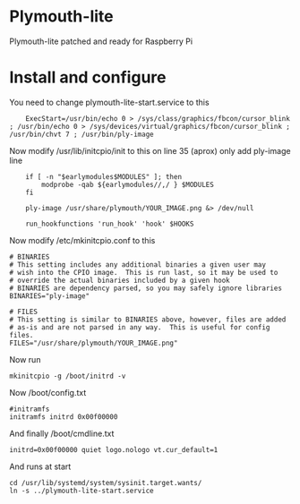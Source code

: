 Plymouth-lite
=============
Plymouth-lite patched and ready for Raspberry Pi

Install and configure
=====================

You need to change plymouth-lite-start.service to this

        ExecStart=/usr/bin/echo 0 > /sys/class/graphics/fbcon/cursor_blink ; /usr/bin/echo 0 > /sys/devices/virtual/graphics/fbcon/cursor_blink ; /usr/bin/chvt 7 ; /usr/bin/ply-image



Now modify /usr/lib/initcpio/init to this on line 35 (aprox) only add ply-image line

        if [ -n "$earlymodules$MODULES" ]; then
            modprobe -qab ${earlymodules//,/ } $MODULES
        fi
        
        ply-image /usr/share/plymouth/YOUR_IMAGE.png &> /dev/null
        
        run_hookfunctions 'run_hook' 'hook' $HOOKS



Now modify /etc/mkinitcpio.conf to this

    # BINARIES
    # This setting includes any additional binaries a given user may
    # wish into the CPIO image.  This is run last, so it may be used to
    # override the actual binaries included by a given hook
    # BINARIES are dependency parsed, so you may safely ignore libraries
    BINARIES="ply-image"

    # FILES
    # This setting is similar to BINARIES above, however, files are added
    # as-is and are not parsed in any way.  This is useful for config files.
    FILES="/usr/share/plymouth/YOUR_IMAGE.png"



Now run

    mkinitcpio -g /boot/initrd -v



Now /boot/config.txt

    #initramfs
    initramfs initrd 0x00f00000



And finally /boot/cmdline.txt

    initrd=0x00f00000 quiet logo.nologo vt.cur_default=1

And runs at start

    cd /usr/lib/systemd/system/sysinit.target.wants/
    ln -s ../plymouth-lite-start.service
